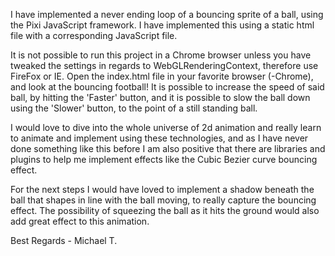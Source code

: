 I have implemented a never ending loop of a bouncing sprite of a ball, using the Pixi JavaScript framework. I have implemented this using a static html file with a corresponding JavaScript file.

It is not possible to run this project in a Chrome browser unless you have tweaked the settings in regards to WebGLRenderingContext, therefore use FireFox or IE.
Open the index.html file in your favorite browser (-Chrome), and look at the bouncing football! It is possible to increase the speed of said ball, by hitting the 'Faster' button, and it is possible to slow the ball down using the 'Slower' button, to the point of a still standing ball.

I would love to dive into the whole universe of 2d animation and really learn to animate and implement using these technologies, and as I have never done something like this before I am also positive that there are libraries and plugins to help me implement effects like the Cubic Bezier curve bouncing effect.

For the next steps I would have loved to implement a shadow beneath the ball that shapes in line with the ball moving, to really capture the bouncing effect. The possibility of squeezing the ball as it hits the ground would also add great effect to this animation.

Best Regards - Michael T.
